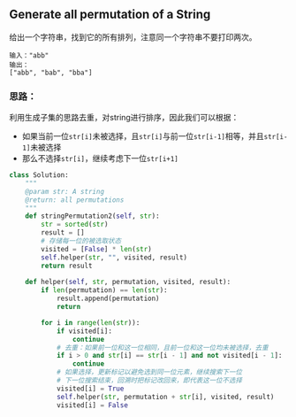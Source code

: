 ## Generate all permutation of a String

给出一个字符串，找到它的所有排列，注意同一个字符串不要打印两次。

```
输入："abb"
输出：
["abb", "bab", "bba"]
```

### 思路：

利用生成子集的思路去重，对string进行排序，因此我们可以根据：

* 如果当前一位`str[i]`未被选择，且`str[i]`与前一位`str[i-1]`相等，并且`str[i-1]`未被选择
* 那么不选择`str[i]`，继续考虑下一位`str[i+1]`

```python
class Solution:
    """
    @param str: A string
    @return: all permutations
    """
    def stringPermutation2(self, str):
        str = sorted(str)
        result = []
        # 存储每一位的被选取状态
        visited = [False] * len(str)
        self.helper(str, "", visited, result)
        return result
    
    def helper(self, str, permutation, visited, result):
        if len(permutation) == len(str):
            result.append(permutation)
            return

        for i in range(len(str)):
            if visited[i]:
                continue
        	# 去重：如果前一位和这一位相同，且前一位和这一位均未被选择，去重
            if i > 0 and str[i] == str[i - 1] and not visited[i - 1]:
                continue
            # 如果选择，更新标记以避免选到同一位元素，继续搜索下一位
            # 下一位搜索结束，回溯时把标记改回来，即代表这一位不选择
            visited[i] = True
            self.helper(str, permutation + str[i], visited, result)
            visited[i] = False
```

